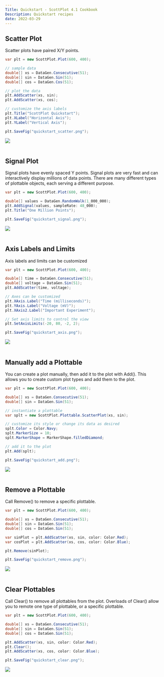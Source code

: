 ```yaml
---
Title: Quickstart - ScottPlot 4.1 Cookbook
Description: Quickstart recipes
date: 2022-03-29
---
```


## Scatter Plot

Scatter plots have paired X/Y points.

```cs
var plt = new ScottPlot.Plot(600, 400);

// sample data
double[] xs = DataGen.Consecutive(51);
double[] sin = DataGen.Sin(51);
double[] cos = DataGen.Cos(51);

// plot the data
plt.AddScatter(xs, sin);
plt.AddScatter(xs, cos);

// customize the axis labels
plt.Title("ScottPlot Quickstart");
plt.XLabel("Horizontal Axis");
plt.YLabel("Vertical Axis");

plt.SaveFig("quickstart_scatter.png");
```

<div class='text-center'>
<a href='../../images/quickstart_scatter.png'><img src='../../images/quickstart_scatter.png' /></a>
</div>


<div class='m-2'>&nbsp;</div>

## Signal Plot

Signal plots have evenly spaced Y points. Signal plots are very fast and can interactively display millions of data points. There are many different types of plottable objects, each serving a different purpose.

```cs
var plt = new ScottPlot.Plot(600, 400);

double[] values = DataGen.RandomWalk(1_000_000);
plt.AddSignal(values, sampleRate: 48_000);
plt.Title("One Million Points");

plt.SaveFig("quickstart_signal.png");
```

<div class='text-center'>
<a href='../../images/quickstart_signal.png'><img src='../../images/quickstart_signal.png' /></a>
</div>


<div class='m-2'>&nbsp;</div>

## Axis Labels and Limits

Axis labels and limits can be customized

```cs
var plt = new ScottPlot.Plot(600, 400);

double[] time = DataGen.Consecutive(51);
double[] voltage = DataGen.Sin(51);
plt.AddScatter(time, voltage);

// Axes can be customized
plt.XAxis.Label("Time (milliseconds)");
plt.YAxis.Label("Voltage (mV)");
plt.XAxis2.Label("Important Experiment");

// Set axis limits to control the view
plt.SetAxisLimits(-20, 80, -2, 2);

plt.SaveFig("quickstart_axis.png");
```

<div class='text-center'>
<a href='../../images/quickstart_axis.png'><img src='../../images/quickstart_axis.png' /></a>
</div>


<div class='m-2'>&nbsp;</div>

## Manually add a Plottable

You can create a plot manually, then add it to the plot with Add(). This allows you to create custom plot types and add them to the plot.

```cs
var plt = new ScottPlot.Plot(600, 400);

double[] xs = DataGen.Consecutive(51);
double[] sin = DataGen.Sin(51);

// instantiate a plottable
var splt = new ScottPlot.Plottable.ScatterPlot(xs, sin);

// customize its style or change its data as desired
splt.Color = Color.Navy;
splt.MarkerSize = 10;
splt.MarkerShape = MarkerShape.filledDiamond;

// add it to the plot
plt.Add(splt);

plt.SaveFig("quickstart_add.png");
```

<div class='text-center'>
<a href='../../images/quickstart_add.png'><img src='../../images/quickstart_add.png' /></a>
</div>


<div class='m-2'>&nbsp;</div>

## Remove a Plottable

Call Remove() to remove a specific plottable.

```cs
var plt = new ScottPlot.Plot(600, 400);

double[] xs = DataGen.Consecutive(51);
double[] sin = DataGen.Sin(51);
double[] cos = DataGen.Sin(51);

var sinPlot = plt.AddScatter(xs, sin, color: Color.Red);
var cosPlot = plt.AddScatter(xs, cos, color: Color.Blue);

plt.Remove(sinPlot);

plt.SaveFig("quickstart_remove.png");
```

<div class='text-center'>
<a href='../../images/quickstart_remove.png'><img src='../../images/quickstart_remove.png' /></a>
</div>


<div class='m-2'>&nbsp;</div>

## Clear Plottables

Call Clear() to remove all plottables from the plot. Overloads of Clear() allow you to remote one type of plottable, or a specific plottable.

```cs
var plt = new ScottPlot.Plot(600, 400);

double[] xs = DataGen.Consecutive(51);
double[] sin = DataGen.Sin(51);
double[] cos = DataGen.Sin(51);

plt.AddScatter(xs, sin, color: Color.Red);
plt.Clear();
plt.AddScatter(xs, cos, color: Color.Blue);

plt.SaveFig("quickstart_clear.png");
```

<div class='text-center'>
<a href='../../images/quickstart_clear.png'><img src='../../images/quickstart_clear.png' /></a>
</div>

